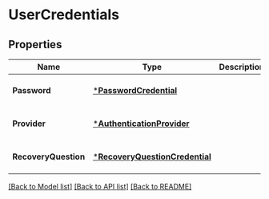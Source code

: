 # UserCredentials

## Properties
Name | Type | Description | Notes
------------ | ------------- | ------------- | -------------
**Password** | [***PasswordCredential**](PasswordCredential.md) |  | [optional] [default to null]
**Provider** | [***AuthenticationProvider**](AuthenticationProvider.md) |  | [optional] [default to null]
**RecoveryQuestion** | [***RecoveryQuestionCredential**](RecoveryQuestionCredential.md) |  | [optional] [default to null]

[[Back to Model list]](../README.md#documentation-for-models) [[Back to API list]](../README.md#documentation-for-api-endpoints) [[Back to README]](../README.md)

